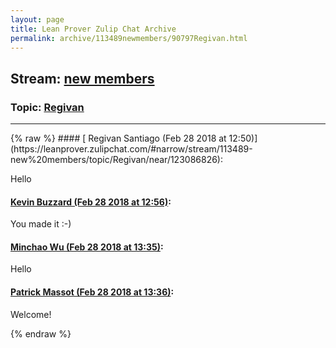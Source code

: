 ```yaml
---
layout: page
title: Lean Prover Zulip Chat Archive 
permalink: archive/113489newmembers/90797Regivan.html
---
```


## Stream: [new members](https://leanprover-community.github.io/archive/113489newmembers/index.html)
### Topic: [Regivan](https://leanprover-community.github.io/archive/113489newmembers/90797Regivan.html)

---

<base href="https://leanprover.zulipchat.com">
{% raw %}
#### [ Regivan Santiago (Feb 28 2018 at 12:50)](https://leanprover.zulipchat.com/#narrow/stream/113489-new%20members/topic/Regivan/near/123086826):
<p>Hello</p>

#### [ Kevin Buzzard (Feb 28 2018 at 12:56)](https://leanprover.zulipchat.com/#narrow/stream/113489-new%20members/topic/Regivan/near/123087023):
<p>You made it :-)</p>

#### [ Minchao Wu (Feb 28 2018 at 13:35)](https://leanprover.zulipchat.com/#narrow/stream/113489-new%20members/topic/Regivan/near/123088173):
<p>Hello</p>

#### [ Patrick Massot (Feb 28 2018 at 13:36)](https://leanprover.zulipchat.com/#narrow/stream/113489-new%20members/topic/Regivan/near/123088214):
<p>Welcome!</p>


{% endraw %}
